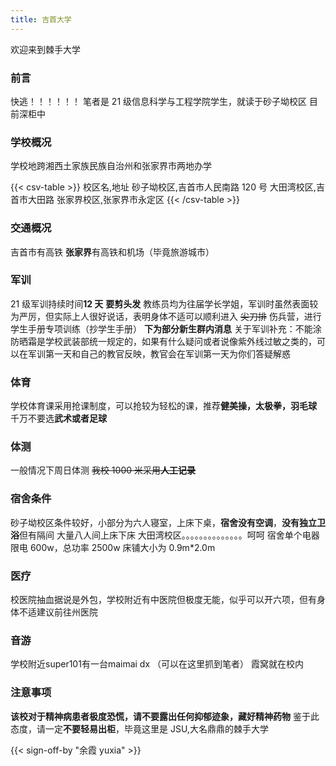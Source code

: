 ```yaml
---
title: 吉首大学
---
```


欢迎来到棘手大学

### 前言

快逃！！！！！！
笔者是 21 级信息科学与工程学院学生，就读于砂子坳校区
目前深柜中

### 学校概况

学校地跨湘西土家族民族自治州和张家界市两地办学

{{< csv-table >}}
校区名,地址
砂子坳校区,吉首市人民南路 120 号
大田湾校区,吉首市大田路
张家界校区,张家界市永定区
{{< /csv-table >}}

### 交通概况

吉首市有高铁
**张家界**有高铁和机场（毕竟旅游城市）

### 军训

21 级军训持续时间**12 天**  **要剪头发**
  教练员均为往届学长学姐，军训时虽然表面较为严厉，但实际上人很好说话，表明身体不适可以顺利进入 ~~尖刀排~~ 伤兵营，进行学生手册专项训练（抄学生手册）
  **下为部分新生群内消息**
  关于军训补充：不能涂防晒霜是学校武装部统一规定的，如果有什么疑问或者说像紫外线过敏之类的，可以在军训第一天和自己的教官反映，教官会在军训第一天为你们答疑解惑
  
### 体育

学校体育课采用抢课制度，可以抢较为轻松的课，推荐**健美操，太极拳，羽毛球** 千万不要选**武术或者足球**

### 体测

一般情况下周日体测
~~我校 1000 米采用**人工记录**~~

### 宿舍条件

砂子坳校区条件较好，小部分为六人寝室，上床下桌，**宿舍没有空调**，**没有独立卫浴**但有隔间 大量八人间上床下床
大田湾校区。。。。。。。。。。。。。。呵呵
宿舍单个电器限电 600w，总功率 2500w 床铺大小为 0.9m*2.0m

### 医疗

校医院抽血据说是外包，学校附近有中医院但极度无能，似乎可以开六项，但有身体不适建议前往州医院

### 音游

学校附近super101有一台maimai dx （可以在这里抓到笔者）
霞窝就在校内 

### 注意事项

**该校对于精神病患者极度恐慌，请不要露出任何抑郁迹象，藏好精神药物**
鉴于此态度，请一定**不要轻易出柜**，毕竟这里是 JSU,大名鼎鼎的棘手大学


{{< sign-off-by "余霞 yuxia" >}}
